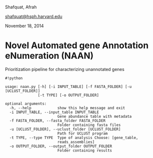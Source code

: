Shafquat, Afrah

shafquat@hsph.harvard.edu

November 18, 2014

**Novel Automated gene Annotation eNumeration (NAAN)**
===================================================

Prioritization pipeline for characterizing unannotated genes

```
#!python

usage: naan.py [-h] [-i INPUT_TABLE] [-f FASTA_FOLDER] [-u [UCLUST_FOLDER]]
               [-t TYPE] [-o OUTPUT_FOLDER]

optional arguments:
  -h, --help            show this help message and exit
  -i INPUT_TABLE, --input_table INPUT_TABLE
                        Gene abundance table with metadata
  -f FASTA_FOLDER, --fasta_folder FASTA_FOLDER
                        Folder containing fasta files
  -u [UCLUST_FOLDER], --uclust_folder [UCLUST_FOLDER]
                        Path for UCLUST program
  -t TYPE, --type TYPE  Type of analysis Choose: [gene_table,
                        reads_assemblies]
  -o OUTPUT_FOLDER, --output_folder OUTPUT_FOLDER
                        Folder containing results

```



